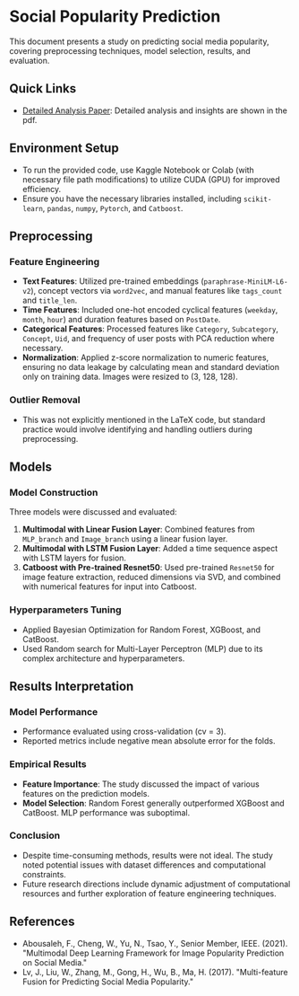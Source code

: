 # Social Popularity Prediction

This document presents a study on predicting social media popularity, covering preprocessing techniques, model selection, results, and evaluation.

## Quick Links

- [Detailed Analysis Paper](https://github.com/brianCHUCHU/Social-Popularity-Prediction/blob/main/Social%20Popularity%20Prediction.pdf): Detailed analysis and insights are shown in the pdf.

## Environment Setup
- To run the provided code, use Kaggle Notebook or Colab (with necessary file path modifications) to utilize CUDA (GPU) for improved efficiency.
- Ensure you have the necessary libraries installed, including `scikit-learn`, `pandas`, `numpy`, `Pytorch`, and `Catboost`.

## Preprocessing
### Feature Engineering
- **Text Features**: Utilized pre-trained embeddings (`paraphrase-MiniLM-L6-v2`), concept vectors via `word2vec`, and manual features like `tags_count` and `title_len`.
- **Time Features**: Included one-hot encoded cyclical features (`weekday`, `month`, `hour`) and duration features based on `PostDate`.
- **Categorical Features**: Processed features like `Category`, `Subcategory`, `Concept`, `Uid`, and frequency of user posts with PCA reduction where necessary.
- **Normalization**: Applied z-score normalization to numeric features, ensuring no data leakage by calculating mean and standard deviation only on training data. Images were resized to (3, 128, 128).

### Outlier Removal
- This was not explicitly mentioned in the LaTeX code, but standard practice would involve identifying and handling outliers during preprocessing.

## Models
### Model Construction
Three models were discussed and evaluated:
1. **Multimodal with Linear Fusion Layer**: Combined features from `MLP_branch` and `Image_branch` using a linear fusion layer.
2. **Multimodal with LSTM Fusion Layer**: Added a time sequence aspect with LSTM layers for fusion.
3. **Catboost with Pre-trained Resnet50**: Used pre-trained `Resnet50` for image feature extraction, reduced dimensions via SVD, and combined with numerical features for input into Catboost.

### Hyperparameters Tuning
- Applied Bayesian Optimization for Random Forest, XGBoost, and CatBoost.
- Used Random search for Multi-Layer Perceptron (MLP) due to its complex architecture and hyperparameters.

## Results Interpretation
### Model Performance
- Performance evaluated using cross-validation (cv = 3).
- Reported metrics include negative mean absolute error for the folds.

### Empirical Results
- **Feature Importance**: The study discussed the impact of various features on the prediction models.
- **Model Selection**: Random Forest generally outperformed XGBoost and CatBoost. MLP performance was suboptimal.

### Conclusion
- Despite time-consuming methods, results were not ideal. The study noted potential issues with dataset differences and computational constraints.
- Future research directions include dynamic adjustment of computational resources and further exploration of feature engineering techniques.

## References
- Abousaleh, F., Cheng, W., Yu, N., Tsao, Y., Senior Member, IEEE. (2021). "Multimodal Deep Learning Framework for Image Popularity Prediction on Social Media."
- Lv, J., Liu, W., Zhang, M., Gong, H., Wu, B., Ma, H. (2017). "Multi-feature Fusion for Predicting Social Media Popularity."